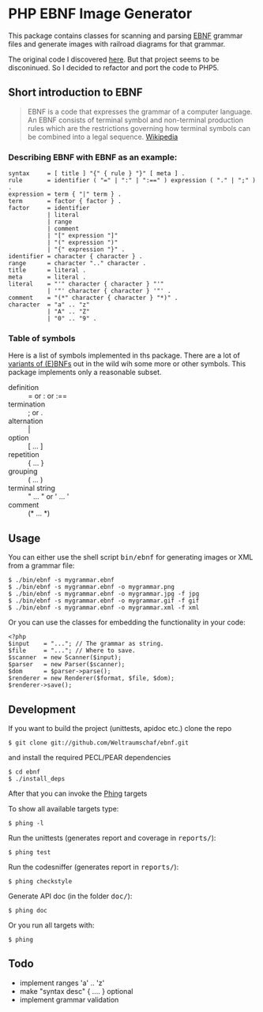 # PHP EBNF Image Generator

This package contains classes for scanning and parsing [EBNF][1]
grammar files and generate images with railroad diagrams for
that grammar.

The original code I discovered [here][2]. But that project seems
to be disconinued. So I decided to refactor and port the code
to PHP5.

## Short introduction to EBNF

> EBNF is a code that expresses the grammar of a computer language. An EBNF
> consists of terminal symbol and non-terminal production rules which are the
> restrictions governing how terminal symbols can be combined into a legal
> sequence. [Wikipedia][1]

### Describing EBNF with EBNF as an example:

    syntax     = [ title ] "{" { rule } "}" [ meta ] .
    rule       = identifier ( "=" | ":" | ":==" ) expression ( "." | ";" ) .
    expression = term { "|" term } .
    term       = factor { factor } .
    factor     = identifier
               | literal
               | range
               | comment
               | "[" expression "]"
               | "(" expression ")"
               | "{" expression "}" .
    identifier = character { character } .
    range      = character ".." character .
    title      = literal .
    meta       = literal .
    literal    = "'" character { character } "'"
               | '"' character { character } '"' .
    comment    = "(*" character { character } "*)" .
    character  = "a" .. "z"
               | "A" .. "Z"
               | "0" .. "9" .

### Table of symbols

Here is a list of symbols implemented in ths package. There are a lot 
of [variants of (E)BNFs](http://www.cs.man.ac.uk/~pjj/bnf/ebnf.html)
out in the wild wih some more or other symbols. This package implements
only a reasonable subset.
    
<dl>
    <dt>definition</dt>
        <dd>= or : or :==</dd>
    <dt>termination</dt>
        <dd>; or .</dd>
    <dt>alternation</dt>
        <dd>|</dd>
    <dt>option</dt>
        <dd>[ ... ]</dd>
    <dt>repetition</dt>
        <dd>{ ... }</dd>
    <dt>grouping</dt>
        <dd>( ... )</dd>
    <dt>terminal string
        <dd>" ... " or ' ... '</dd>
    <dt>comment</dt>
        <dd>(* ... *)</dd>
</dl>

## Usage

You can either use the shell script <kbd>bin/ebnf</kbd> for
generating images or XML from a grammar file:

    $ ./bin/ebnf -s mygrammar.ebnf
    $ ./bin/ebnf -s mygrammar.ebnf -o mygrammar.png
    $ ./bin/ebnf -s mygrammar.ebnf -o mygrammar.jpg -f jpg
    $ ./bin/ebnf -s mygrammar.ebnf -o mygrammar.gif -f gif
    $ ./bin/ebnf -s mygrammar.ebnf -o mygrammar.xml -f xml

Or you can use the classes for embedding the functionality in your code:

    <?php
    $input    = "..."; // The grammar as string.
    $file     = "..."; // Where to save.
    $scanner  = new Scanner($input);
    $parser   = new Parser($scanner);
    $dom      = $parser->parse();
    $renderer = new Renderer($format, $file, $dom);
    $renderer->save();

## Development

If you want to build the project (unittests, apidoc etc.) clone the repo

    $ git clone git://github.com/Weltraumschaf/ebnf.git

and install the required PECL/PEAR dependencies

    $ cd ebnf
    $ ./install_deps

After that you can invoke the [Phing][3] targets

To show all available targets type:

    $ phing -l

Run the unittests (generates report and coverage in <kbd>reports/</kbd>):

    $ phing test

Run the codesniffer (generates report in <kbd>reports/</kbd>):

    $ phing checkstyle

Generate API doc (in the folder <kbd>doc/</kbd>):

    $ phing doc

Or you run all targets with:

    $ phing

## Todo
- implement ranges 'a' .. 'z'
- make "syntax desc" { .... } optional
- implement grammar validation

[1]: http://en.wikipedia.org/wiki/Extended_Backus%E2%80%93Naur_Form
[2]: http://karmin.ch/ebnf/index
[3]: http://www.phing.info/